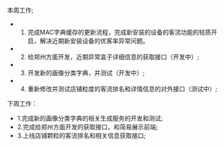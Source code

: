 本周工作;
* 1. 完成MAC字典缓存的更新流程，完成新安装的设备的客流功能的轻质开启，解决近期新安装设备的优客率异常问题。
* 2. 给郑州方面开发，近期异常盒子详细信息的获取接口（开发中）;
* 3. 开发新的画像分类字典，并测试（开发中）;
* 4. 重新修改并测试店铺粒度的客流排名和详情信息的对外接口（测试中）;

下周工作：
* 1.完成新的画像分类字典的相关生成服务的开发和测试;
* 2.完成给郑州方面开发的获取接口，和简易展示前端;
* 3.上线店铺颗粒的客流排名和相关信息获取接口;
